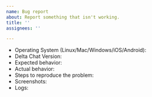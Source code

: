 ```yaml
---
name: Bug report
about: Report something that isn't working.
title: ''
assignees: ''

---
```


<!--
This is a bug report tracker. New features are discussed in the forum: https://support.delta.chat/c/features/6
Please fill out as much of this form as you can (leaving out stuff that is not applicable is ok).
-->

- Operating System (Linux/Mac/Windows/iOS/Android):
- Delta Chat Version:
- Expected behavior:
- Actual behavior:
- Steps to reproduce the problem:
- Screenshots:
- Logs:
